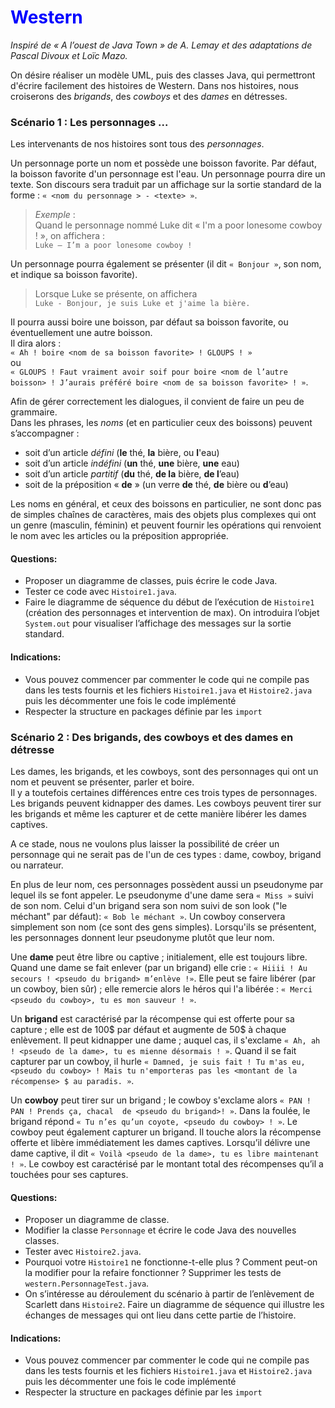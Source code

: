
# <span style="color: blue;"> Western </span>


_Inspiré de « A l’ouest de Java Town » de A. Lemay et des adaptations de Pascal Divoux et Loïc Mazo._

On désire réaliser un modèle UML, puis des classes Java, qui permettront d'écrire facilement des histoires de Western.
Dans nos histoires, nous croiserons des _brigands_, des _cowboys_ et des _dames_ en détresses.

### Scénario 1 : Les personnages ...

Les intervenants de nos histoires sont tous des _personnages_.

Un personnage porte un nom et possède une boisson favorite. Par défaut, la boisson favorite d'un personnage est l'eau.
Un personnage pourra dire un texte. Son discours sera traduit par un affichage sur la sortie standard de la forme :
`« <nom du personnage > - <texte> »`.  
> _Exemple_ :   
> Quand le personnage nommé Luke dit « I'm a poor lonesome cowboy ! », on affichera :   
>    `Luke – I’m a poor lonesome cowboy ! `  

Un personnage pourra également se présenter (il dit `« Bonjour »`, son nom, et indique sa boisson favorite).
> Lorsque Luke se présente, on affichera  
>    `Luke - Bonjour, je suis Luke et j'aime la bière.`

Il pourra aussi boire une boisson, par défaut sa boisson favorite, ou éventuellement une autre boisson.  
Il dira alors :   
`« Ah ! boire <nom de sa boisson favorite> ! GLOUPS ! »`  
ou   
`« GLOUPS ! Faut vraiment avoir soif pour boire <nom de l’autre boisson> !
J’aurais préféré boire <nom de sa boisson favorite> ! »`.   

Afin de gérer correctement les dialogues, il convient de faire un peu de grammaire.  
Dans les phrases, les _noms_ (et en particulier ceux des boissons) peuvent s’accompagner :
-	soit d’un article _défini_ (**le** thé, **la** bière, ou **l**'eau)
-	soit d’un article _indéfini_ (**un** thé, **une** bière, **une** eau)
-	soit d’un article _partitif_ (**du** thé, **de la** bière, **de l**’eau)
-	soit de la préposition « **de** » (un verre **de** thé, **de** bière ou **d**’eau)

Les noms en général, et ceux des boissons en particulier, ne sont donc pas de simples chaînes de caractères,
mais des objets plus complexes qui ont un genre (masculin, féminin)
et peuvent fournir les opérations qui renvoient le nom avec les articles ou la préposition appropriée.

#### Questions:
- Proposer un diagramme de classes, puis écrire le code Java.
- Tester ce code avec `Histoire1.java`.
- Faire le diagramme de séquence du début de l’exécution de `Histoire1` (création des personnages et intervention de max).
  On introduira l’objet `System.out` pour visualiser l’affichage des messages sur la sortie standard.
#### Indications:
- Vous pouvez commencer par commenter le code qui ne compile pas dans les tests fournis et les fichiers `Histoire1.java` et `Histoire2.java` puis les décommenter une fois le code implémenté
- Respecter la structure en packages définie par les ```import```

### Scénario 2 : Des brigands, des cowboys et des dames en détresse

Les dames, les brigands, et les cowboys, sont des personnages qui ont un nom et peuvent se présenter, parler et boire.   
Il y a toutefois certaines différences entre ces trois types de personnages.
Les brigands peuvent kidnapper des dames.
Les cowboys peuvent tirer sur les brigands et même les capturer et de cette manière libérer les dames captives.

A ce stade, nous ne voulons plus laisser la possibilité de créer un personnage
qui ne serait pas de l'un de ces types  : dame, cowboy, brigand ou narrateur.

En plus de leur nom, ces personnages possèdent aussi un pseudonyme par lequel ils se font appeler.
Le pseudonyme d'une dame sera `« Miss »` suivi de son nom.
Celui d'un brigand sera son nom suivi de son look ("le méchant" par défaut): `« Bob le méchant »`.
Un cowboy conservera simplement son nom (ce sont des gens simples).
Lorsqu'ils se présentent, les personnages donnent leur pseudonyme plutôt que leur nom.

Une **dame** peut être libre ou captive ; initialement, elle est toujours libre.
Quand une dame se fait enlever (par un brigand) elle crie : `« Hiiii ! Au secours ! <pseudo du brigand> m’enlève !»`.
Elle peut se faire libérer (par un cowboy, bien sûr) ; elle remercie alors le héros qui l'a libérée :
`« Merci <pseudo du cowboy>, tu es mon sauveur ! »`.

Un **brigand** est caractérisé par la récompense qui est offerte pour sa capture ;
elle est de 100\$ par défaut et augmente de 50\$ à chaque enlèvement.
Il peut kidnapper une dame ; auquel cas, il s'exclame `« Ah, ah ! <pseudo de la dame>, tu es mienne désormais ! »`.
Quand il se fait capturer par un cowboy, il hurle `« Damned, je suis fait ! Tu m'as eu, <pseudo du cowboy> !
Mais tu n'emporteras pas les <montant de la récompense> $ au paradis. »`.

Un **cowboy** peut tirer sur un brigand ; le cowboy s'exclame alors `« PAN ! PAN ! Prends ça, chacal  de <pseudo du brigand>! »`.
Dans la foulée, le brigand répond `« Tu n’es qu’un coyote, <pseudo du cowboy> ! »`.
Le cowboy peut également capturer un brigand. Il touche alors la récompense offerte et libère immédiatement les dames captives.
Lorsqu’il délivre une dame captive, il dit `« Voilà <pseudo de la dame>, tu es libre maintenant ! »`.
Le cowboy est caractérisé par le montant total des récompenses qu’il a touchées pour ses captures.



#### Questions:
- Proposer un diagramme de classe.
- Modifier la classe `Personnage` et écrire le code Java des nouvelles classes.
- Tester avec `Histoire2.java`.
- Pourquoi votre `Histoire1` ne fonctionne-t-elle plus ?
  Comment peut-on la modifier pour la refaire fonctionner ? Supprimer les tests de ```western.PersonnageTest.java```.
- On s’intéresse au déroulement du scénario à partir de l’enlèvement de Scarlett dans `Histoire2`.
  Faire un diagramme de séquence qui illustre les échanges de messages qui ont lieu dans cette partie de l’histoire.
#### Indications:
- Vous pouvez commencer par commenter le code qui ne compile pas dans les tests fournis et les fichiers `Histoire1.java` et `Histoire2.java` puis les décommenter une fois le code implémenté
- Respecter la structure en packages définie par les ```import```
